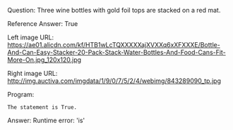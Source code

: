Question: Three wine bottles with gold foil tops are stacked on a red mat.

Reference Answer: True

Left image URL: https://ae01.alicdn.com/kf/HTB1wLcTQXXXXXajXVXXq6xXFXXXE/Bottle-And-Can-Easy-Stacker-20-Pack-Stack-Water-Bottles-And-Food-Cans-Fit-More-On.jpg_120x120.jpg

Right image URL: http://img.auctiva.com/imgdata/1/9/0/7/5/2/4/webimg/843289090_tp.jpg

Program:

```
The statement is True.
```
Answer: Runtime error: 'is'

